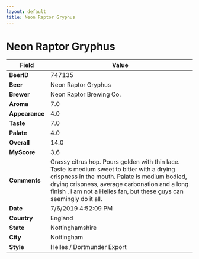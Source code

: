 ```yaml
---
layout: default
title: Neon Raptor Gryphus
---
```


# Neon Raptor Gryphus

| Field         | Value     |
|---------------|-----------|
| **BeerID** | 747135 |
| **Beer** | Neon Raptor Gryphus |
| **Brewer** | Neon Raptor Brewing Co. |
| **Aroma** | 7.0 |
| **Appearance** | 4.0 |
| **Taste** | 7.0 |
| **Palate** | 4.0 |
| **Overall** | 14.0 |
| **MyScore** | 3.6 |
| **Comments** | Grassy citrus hop. Pours golden with thin lace. Taste is medium sweet to bitter with a drying crispness in the mouth. Palate is medium bodied, drying crispness, average carbonation and a long finish . I am not a Helles fan, but these guys can seemingly do it all. |
| **Date** | 7/6/2019 4:52:09 PM |
| **Country** | England |
| **State** | Nottinghamshire |
| **City** | Nottingham |
| **Style** | Helles / Dortmunder Export |
